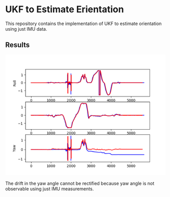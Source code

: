 # UKF to Estimate Erientation
This repository contains the implementation of UKF to estimate orientation using just IMU data.

## Results
<img src="figs/ukf.png">

The drift in the yaw angle cannot be rectified because yaw angle is not observable using just IMU measurements.
